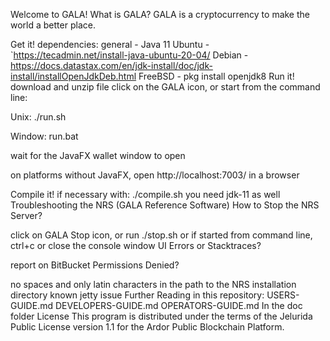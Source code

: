 Welcome to GALA!
What is GALA?
GALA is a cryptocurrency to make the world a better place.

Get it!
dependencies:
general - Java 11
Ubuntu - `https://tecadmin.net/install-java-ubuntu-20-04/
Debian - https://docs.datastax.com/en/jdk-install/doc/jdk-install/installOpenJdkDeb.html
FreeBSD - pkg install openjdk8
Run it!
download and unzip file
click on the GALA icon, or start from the command line:

Unix: ./run.sh

Window: run.bat

wait for the JavaFX wallet window to open

on platforms without JavaFX, open http://localhost:7003/ in a browser

Compile it!
if necessary with: ./compile.sh
you need jdk-11 as well
Troubleshooting the NRS (GALA Reference Software)
How to Stop the NRS Server?

click on GALA Stop icon, or run ./stop.sh
or if started from command line, ctrl+c or close the console window
UI Errors or Stacktraces?

report on BitBucket
Permissions Denied?

no spaces and only latin characters in the path to the NRS installation directory
known jetty issue
Further Reading
in this repository:
USERS-GUIDE.md
DEVELOPERS-GUIDE.md
OPERATORS-GUIDE.md
In the doc folder
License
This program is distributed under the terms of the Jelurida Public License version 1.1 for the Ardor Public Blockchain Platform.